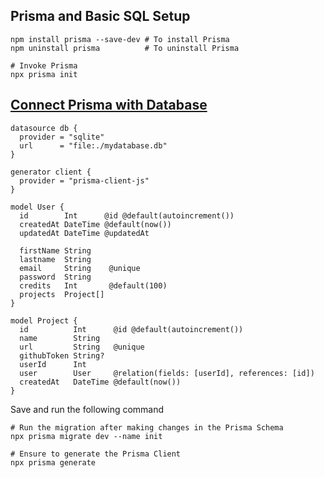 ## Prisma and Basic SQL Setup

```shell
npm install prisma --save-dev # To install Prisma
npm uninstall prisma          # To uninstall Prisma

# Invoke Prisma
npx prisma init
```

## [Connect Prisma with Database](https://www.prisma.io/docs/getting-started/setup-prisma/add-to-existing-project/relational-databases/connect-your-database-typescript-mysql)

```prisma
datasource db {
  provider = "sqlite"
  url      = "file:./mydatabase.db"
}

generator client {
  provider = "prisma-client-js"
}

model User {
  id        Int      @id @default(autoincrement())
  createdAt DateTime @default(now())
  updatedAt DateTime @updatedAt

  firstName String
  lastname  String
  email     String    @unique
  password  String
  credits   Int       @default(100)
  projects  Project[]
}

model Project {
  id          Int      @id @default(autoincrement())
  name        String
  url         String   @unique
  githubToken String?
  userId      Int
  user        User     @relation(fields: [userId], references: [id])
  createdAt   DateTime @default(now())
}
```
Save and run the following command
```shell
# Run the migration after making changes in the Prisma Schema
npx prisma migrate dev --name init

# Ensure to generate the Prisma Client
npx prisma generate
```

